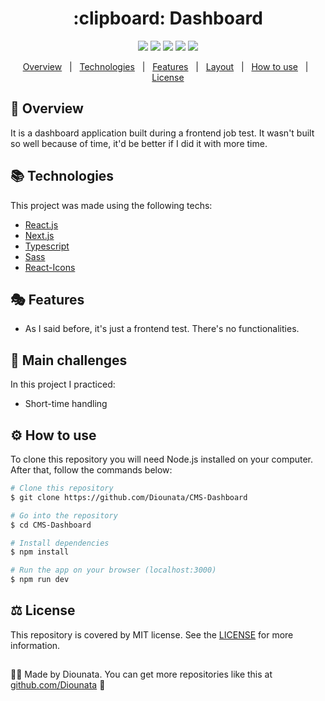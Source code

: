 <h1 align='center'> :clipboard: Dashboard </h1>

<p align='center'>
<img src='https://img.shields.io/github/repo-size/Diounata/CMS-Dashboard?style=for-the-badge' />
<img src='https://img.shields.io/github/languages/count/Diounata/CMS-Dashboard?style=for-the-badge' />
<img src='https://img.shields.io/github/forks/Diounata/CMS-Dashboard?style=for-the-badge' />
<img src='https://img.shields.io/bitbucket/issues/Diounata/CMS-Dashboard?style=for-the-badge' />
<img src='https://img.shields.io/github/license/Diounata/CMS-Dashboard?style=for-the-badge' />
</p>

<p align='center'>
<a href='#dart-overview'>Overview</a> &nbsp; | &nbsp; <a href='#books-technologies'>Technologies</a> &nbsp; | &nbsp; <a href='#performing_arts-features'>Features</a> &nbsp; | &nbsp; <a href='#%EF%B8%8F-layout'>Layout</a> &nbsp; | &nbsp; <a href='#gear-how-to-use'>How to use</a> &nbsp; | &nbsp; <a href='#balance_scale-license'>License</a> 
</p>

## :dart: Overview

<p>
It is a dashboard application built during a frontend job test. It wasn't built so well because of time, it'd be better if I did it with more time.
</p>

## :books: Technologies

This project was made using the following techs:

- [React.js](https://reactjs.org/)
- [Next.js](https://nextjs.org/)
- [Typescript](https://www.typescriptlang.org/)
- [Sass](https://sass-lang.com/)
- [React-Icons](https://react-icons.github.io/react-icons/)

## :performing_arts: Features

- As I said before, it's just a frontend test. There's no functionalities.

## :brain: Main challenges

In this project I practiced:

- Short-time handling

## :gear: How to use

To clone this repository you will need Node.js installed on your computer. After that, follow the commands below:

```bash
# Clone this repository
$ git clone https://github.com/Diounata/CMS-Dashboard

# Go into the repository
$ cd CMS-Dashboard

# Install dependencies
$ npm install

# Run the app on your browser (localhost:3000)
$ npm run dev
```

## :balance_scale: License

This repository is covered by MIT license. See the <a href='https://github.com/Diounata/calculator.io/blob/main/LICENSE'>LICENSE</a> for more information.

##

:man_technologist: Made by Diounata. You can get more repositories like this at <a href='https://github.com/Diounata'>github.com/Diounata</a> :rocket:
